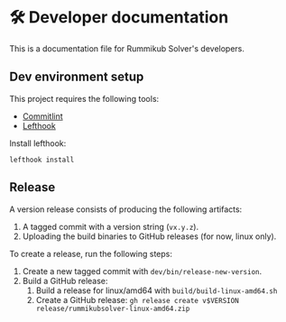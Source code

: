# 🛠️ Developer documentation

This is a documentation file for Rummikub Solver's developers.

## Dev environment setup

This project requires the following tools:

- [Commitlint]
- [Lefthook]

Install lefthook:

```shell
lefthook install
```

## Release

A version release consists of producing the following artifacts:

1. A tagged commit with a version string (`vx.y.z`).
2. Uploading the build binaries to GitHub releases (for now, linux only).

To create a release, run the following steps:

1. Create a new tagged commit with `dev/bin/release-new-version`.
2. Build a GitHub release:
    1. Build a release for linux/amd64 with `build/build-linux-amd64.sh`
    2. Create a GitHub release: `gh release create v$VERSION release/rummikubsolver-linux-amd64.zip`

[Commitlint]: https://github.com/conventional-changelog/commitlint
[Lefthook]: https://github.com/evilmartians/lefthook
